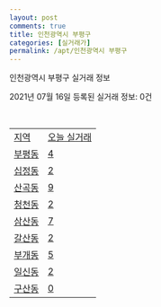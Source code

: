 ```yaml
---
layout: post
comments: true
title: 인천광역시 부평구
categories: [실거래가]
permalink: /apt/인천광역시 부평구
---
```


인천광역시 부평구 실거래 정보

2021년 07월 16일 등록된 실거래 정보: 0건

<script type="text/javascript">
  google.charts.load('current', {'packages':['corechart']});
  google.charts.setOnLoadCallback(drawChart);

  function drawChart() {
    var data = google.visualization.arrayToDataTable([['거래일', '매매', '전월세', '전매'], ['20-07', 226, 328, 26], ['20-08', 372, 555, 47], ['20-09', 331, 542, 43], ['20-10', 478, 567, 233], ['20-11', 570, 524, 144], ['20-12', 784, 469, 236], ['21-01', 818, 541, 161], ['21-02', 781, 540, 99], ['21-03', 1033, 717, 90], ['21-04', 831, 590, 89], ['21-05', 834, 574, 114], ['21-06', 361, 431, 74], ['21-07', 62, 105, 11]]);

    var options = {
      title: '최근 1년간 유형별 거래량 추이',
      legend: { position: 'bottom' }
    };

    var chart = new google.visualization.LineChart(document.getElementById('columnchart_material'));
    chart.draw(data, (options));
  }
</script>

<div id="columnchart_material" style="width: 95%; margin-left: -35px"></div>
<br>
<table class="sortable">
  <tr>
    <td><a href="#">지역</a></td>
    <td><a href="#">오늘 실거래</a></td>
  </tr>

  
  <tr class="item">
    <td><a href="인천광역시 부평구 부평동">부평동</a></td>
    <td><a href="인천광역시 부평구 부평동">4</a></td>
  </tr>
    

  <tr class="item">
    <td><a href="인천광역시 부평구 십정동">십정동</a></td>
    <td><a href="인천광역시 부평구 십정동">2</a></td>
  </tr>
    

  <tr class="item">
    <td><a href="인천광역시 부평구 산곡동">산곡동</a></td>
    <td><a href="인천광역시 부평구 산곡동">9</a></td>
  </tr>
    

  <tr class="item">
    <td><a href="인천광역시 부평구 청천동">청천동</a></td>
    <td><a href="인천광역시 부평구 청천동">2</a></td>
  </tr>
    

  <tr class="item">
    <td><a href="인천광역시 부평구 삼산동">삼산동</a></td>
    <td><a href="인천광역시 부평구 삼산동">7</a></td>
  </tr>
    

  <tr class="item">
    <td><a href="인천광역시 부평구 갈산동">갈산동</a></td>
    <td><a href="인천광역시 부평구 갈산동">2</a></td>
  </tr>
    

  <tr class="item">
    <td><a href="인천광역시 부평구 부개동">부개동</a></td>
    <td><a href="인천광역시 부평구 부개동">5</a></td>
  </tr>
    

  <tr class="item">
    <td><a href="인천광역시 부평구 일신동">일신동</a></td>
    <td><a href="인천광역시 부평구 일신동">2</a></td>
  </tr>
    

  <tr class="item">
    <td><a href="인천광역시 부평구 구산동">구산동</a></td>
    <td><a href="인천광역시 부평구 구산동">0</a></td>
  </tr>
    


</table>


    